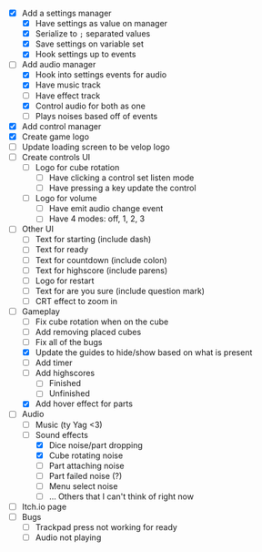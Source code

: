 - [x] Add a settings manager
    - [x] Have settings as value on manager
    - [x] Serialize to `;` separated values
    - [x] Save settings on variable set
    - [x] Hook settings up to events
- [ ] Add audio manager
    - [x] Hook into settings events for audio
    - [x] Have music track
    - [ ] Have effect track
    - [x] Control audio for both as one
    - [ ] Plays noises based off of events
- [x] Add control manager
- [x] Create game logo
- [ ] Update loading screen to be velop logo
- [ ] Create controls UI
    - [ ] Logo for cube rotation
        - [ ] Have clicking a control set listen mode
        - [ ] Have pressing a key update the control
    - [ ] Logo for volume
        - [ ] Have emit audio change event
        - [ ] Have 4 modes: off, 1, 2, 3
- [ ] Other UI
    - [ ] Text for starting (include dash)
    - [ ] Text for ready
    - [ ] Text for countdown (include colon)
    - [ ] Text for highscore (include parens)
    - [ ] Logo for restart
    - [ ] Text for are you sure (include question mark)
    - [ ] CRT effect to zoom in
- [ ] Gameplay
    - [ ] Fix cube rotation when on the cube
    - [ ] Add removing placed cubes
    - [ ] Fix all of the bugs
    - [x] Update the guides to hide/show based on what is present
    - [ ] Add timer
    - [ ] Add highscores
        - [ ] Finished
        - [ ] Unfinished
    - [x] Add hover effect for parts
- [ ] Audio
    - [ ] Music (ty Yag <3)
    - [ ] Sound effects
        - [x] Dice noise/part dropping
        - [x] Cube rotating noise
        - [ ] Part attaching noise
        - [ ] Part failed noise (?)
        - [ ] Menu select noise
        - [ ] ... Others that I can't think of right now
- [ ] Itch.io page
- [ ] Bugs
    - [ ] Trackpad press not working for ready
    - [ ] Audio not playing
